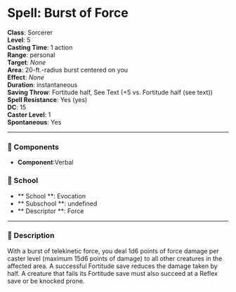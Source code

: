 
# Spell: Burst of Force
**Class**: Sorcerer  
**Level**: 5  
**Casting Time**: 1 action  
**Range**: personal  
**Target**: _None_  
**Area**: 20-ft.-radius burst centered on you  
**Effect**: _None_  
**Duration**: instantaneous  
**Saving Throw**: Fortitude half, See Text (+5 vs. Fortitude half (see text))  
**Spell Resistance**: Yes (yes)  
**DC**: 15  
**Caster Level**: 1  
**Spontaneous**: Yes

---

### 🔮 Components
- **Component**:Verbal

### 🏫 School
- ** School **: Evocation
- ** Subschool **: undefined
- ** Descriptor **: Force
---

### 📜 Description
With a burst of telekinetic force, you deal 1d6 points of force damage per caster level (maximum 15d6 points of damage) to all other creatures in the affected area. A successful Fortitude save reduces the damage taken by half. A creature that fails its Fortitude save must also succeed at a Reflex save or be knocked prone.
